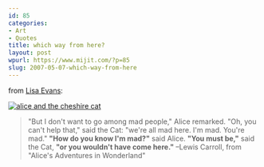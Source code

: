 ```yaml
---
id: 85
categories:
- Art
- Quotes
title: which way from here?
layout: post
wpurl: https://www.mijit.com/?p=85
slug: 2007-05-07-which-way-from-here
---
```

from <a href="https://www.firefluff.co.uk/gallery1.php?artworkID=26">Lisa Evans</a>:

<a href='/images/2007/05/alice.jpg' title='alice and the cheshire cat'><img src='{{ "/" | relative_url }}images/2007/05/alice.jpg' alt='alice and the cheshire cat' /></a>

<blockquote>"But I don't want to go among mad people," Alice remarked.
"Oh, you can't help that," said the Cat: "we're all mad here. I'm mad. You're mad."
<strong>"How do you know I'm mad?"</strong> said Alice.
<strong>"You must be,"</strong> said the Cat, <strong>"or you wouldn't have come here."</strong>
–Lewis Carroll, from "Alice's Adventures in Wonderland"</blockquote>
